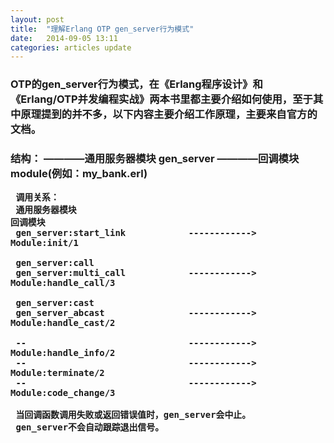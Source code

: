 ```yaml
---
layout: post
title:  "理解Erlang OTP gen_server行为模式"
date:   2014-09-05 13:11
categories: articles update
---
```


<h3>
	OTP的gen_server行为模式，在《Erlang程序设计》和《Erlang/OTP并发编程实战》两本书里都主要介绍如何使用，至于其中原理提到的并不多，以下内容主要介绍工作原理，主要来自官方的文档。
	
</h3>

<h3>
	结构：
	 ————通用服务器模块 gen_server
	 ————回调模块 module(例如：my_bank.erl)
	 
	 调用关系：
	 通用服务器模块												回调模块
	 gen_server:start_link            ------------>             Module:init/1
	 
	 gen_server:call
	 gen_server:multi_call            ------------>             Module:handle_call/3
	 
	 gen_server:cast
	 gen_server_abcast                ------------>             Module:handle_cast/2
	 
	 --                               ------------>             Module:handle_info/2
	 --                               ------------>             Module:terminate/2
	 --                               ------------>             Module:code_change/3
	 
	 当回调函数调用失败或返回错误值时，gen_server会中止。
	 gen_server不会自动跟踪退出信号。
	 
</h3>